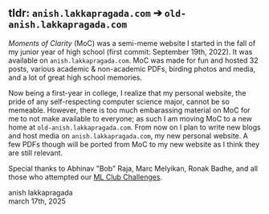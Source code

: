 ## tldr: `anish.lakkapragada.com` ➔ `old-anish.lakkapragada.com`

*Moments of Clarity* (MoC) was a semi-meme website I started in the fall of my junior year of high school (first commit: September 19th, 2022). It was available on `anish.lakkapragada.com`. MoC was made for fun and hosted 32 posts, various academic & non-academic PDFs, birding photos and media, and a lot of great high school memories.

Now being a first-year in college, I realize that my personal website, the pride of any self-respecting computer science major, cannot be so memeable. However, there is too much embarassing material on MoC for me to not make available to everyone; as such I am moving MoC to a new home at `old-anish.lakkapragada.com`. From now on I plan to write new blogs and host media on `anish.lakkapragada.com`, my new personal website. A few PDFs though will be ported from MoC to my new website as I think they are still relevant.

Special thanks to Abhinav "Bob" Raja, Marc Melyikan, Ronak Badhe, and all those who attempted our [ML Club Challenges](https://old-anish.lakkapragada.com/notes/).

anish lakkapragada <br/>
march 17th, 2025 
